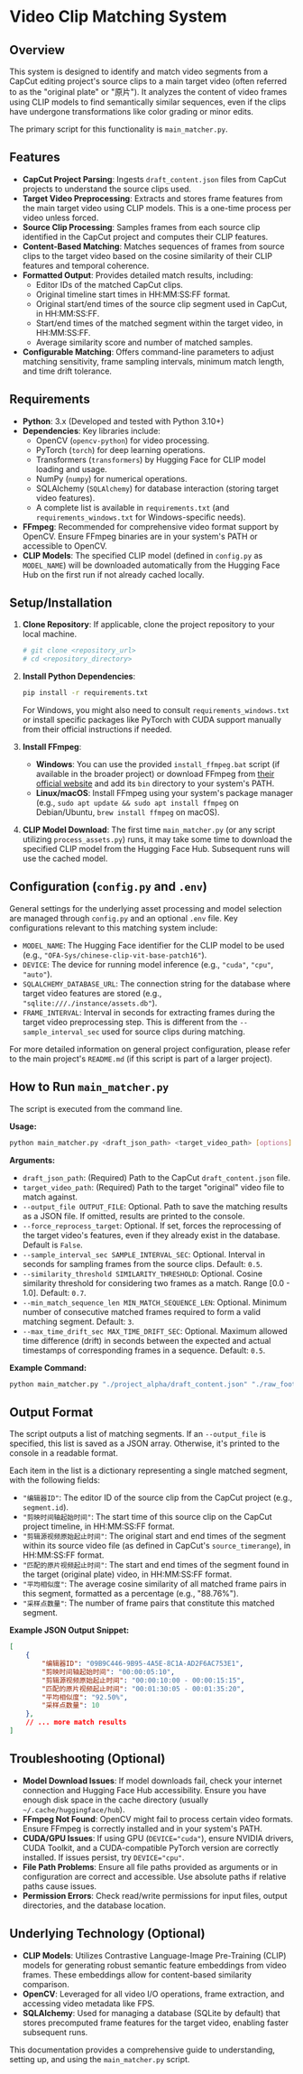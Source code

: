 # Video Clip Matching System

## Overview

This system is designed to identify and match video segments from a CapCut editing project's source clips to a main target video (often referred to as the "original plate" or "原片"). It analyzes the content of video frames using CLIP models to find semantically similar sequences, even if the clips have undergone transformations like color grading or minor edits.

The primary script for this functionality is `main_matcher.py`.

## Features

*   **CapCut Project Parsing**: Ingests `draft_content.json` files from CapCut projects to understand the source clips used.
*   **Target Video Preprocessing**: Extracts and stores frame features from the main target video using CLIP models. This is a one-time process per video unless forced.
*   **Source Clip Processing**: Samples frames from each source clip identified in the CapCut project and computes their CLIP features.
*   **Content-Based Matching**: Matches sequences of frames from source clips to the target video based on the cosine similarity of their CLIP features and temporal coherence.
*   **Formatted Output**: Provides detailed match results, including:
    *   Editor IDs of the matched CapCut clips.
    *   Original timeline start times in HH:MM:SS:FF format.
    *   Original start/end times of the source clip segment used in CapCut, in HH:MM:SS:FF.
    *   Start/end times of the matched segment within the target video, in HH:MM:SS:FF.
    *   Average similarity score and number of matched samples.
*   **Configurable Matching**: Offers command-line parameters to adjust matching sensitivity, frame sampling intervals, minimum match length, and time drift tolerance.

## Requirements

*   **Python**: 3.x (Developed and tested with Python 3.10+)
*   **Dependencies**: Key libraries include:
    *   OpenCV (`opencv-python`) for video processing.
    *   PyTorch (`torch`) for deep learning operations.
    *   Transformers (`transformers`) by Hugging Face for CLIP model loading and usage.
    *   NumPy (`numpy`) for numerical operations.
    *   SQLAlchemy (`SQLAlchemy`) for database interaction (storing target video features).
    *   A complete list is available in `requirements.txt` (and `requirements_windows.txt` for Windows-specific needs).
*   **FFmpeg**: Recommended for comprehensive video format support by OpenCV. Ensure FFmpeg binaries are in your system's PATH or accessible to OpenCV.
*   **CLIP Models**: The specified CLIP model (defined in `config.py` as `MODEL_NAME`) will be downloaded automatically from the Hugging Face Hub on the first run if not already cached locally.

## Setup/Installation

1.  **Clone Repository**: If applicable, clone the project repository to your local machine.
    ```bash
    # git clone <repository_url>
    # cd <repository_directory>
    ```
2.  **Install Python Dependencies**:
    ```bash
    pip install -r requirements.txt
    ```
    For Windows, you might also need to consult `requirements_windows.txt` or install specific packages like PyTorch with CUDA support manually from their official instructions if needed.

3.  **Install FFmpeg**:
    *   **Windows**: You can use the provided `install_ffmpeg.bat` script (if available in the broader project) or download FFmpeg from [their official website](https://ffmpeg.org/download.html) and add its `bin` directory to your system's PATH.
    *   **Linux/macOS**: Install FFmpeg using your system's package manager (e.g., `sudo apt update && sudo apt install ffmpeg` on Debian/Ubuntu, `brew install ffmpeg` on macOS).

4.  **CLIP Model Download**: The first time `main_matcher.py` (or any script utilizing `process_assets.py`) runs, it may take some time to download the specified CLIP model from the Hugging Face Hub. Subsequent runs will use the cached model.

## Configuration (`config.py` and `.env`)

General settings for the underlying asset processing and model selection are managed through `config.py` and an optional `.env` file. Key configurations relevant to this matching system include:

*   `MODEL_NAME`: The Hugging Face identifier for the CLIP model to be used (e.g., `"OFA-Sys/chinese-clip-vit-base-patch16"`).
*   `DEVICE`: The device for running model inference (e.g., `"cuda"`, `"cpu"`, `"auto"`).
*   `SQLALCHEMY_DATABASE_URL`: The connection string for the database where target video features are stored (e.g., `"sqlite:///./instance/assets.db"`).
*   `FRAME_INTERVAL`: Interval in seconds for extracting frames during the target video preprocessing step. This is different from the `--sample_interval_sec` used for source clips during matching.

For more detailed information on general project configuration, please refer to the main project's `README.md` (if this script is part of a larger project).

## How to Run `main_matcher.py`

The script is executed from the command line.

**Usage:**

```bash
python main_matcher.py <draft_json_path> <target_video_path> [options]
```

**Arguments:**

*   `draft_json_path`: (Required) Path to the CapCut `draft_content.json` file.
*   `target_video_path`: (Required) Path to the target "original" video file to match against.
*   `--output_file OUTPUT_FILE`: Optional. Path to save the matching results as a JSON file. If omitted, results are printed to the console.
*   `--force_reprocess_target`: Optional. If set, forces the reprocessing of the target video's features, even if they already exist in the database. Default is `False`.
*   `--sample_interval_sec SAMPLE_INTERVAL_SEC`: Optional. Interval in seconds for sampling frames from the source clips. Default: `0.5`.
*   `--similarity_threshold SIMILARITY_THRESHOLD`: Optional. Cosine similarity threshold for considering two frames as a match. Range [0.0 - 1.0]. Default: `0.7`.
*   `--min_match_sequence_len MIN_MATCH_SEQUENCE_LEN`: Optional. Minimum number of consecutive matched frames required to form a valid matching segment. Default: `3`.
*   `--max_time_drift_sec MAX_TIME_DRIFT_SEC`: Optional. Maximum allowed time difference (drift) in seconds between the expected and actual timestamps of corresponding frames in a sequence. Default: `0.5`.

**Example Command:**

```bash
python main_matcher.py "./project_alpha/draft_content.json" "./raw_footage/original_video_day1.mp4" --output_file "./project_alpha/matches_day1.json" --similarity_threshold 0.75 --min_match_sequence_len 3
```

## Output Format

The script outputs a list of matching segments. If an `--output_file` is specified, this list is saved as a JSON array. Otherwise, it's printed to the console in a readable format.

Each item in the list is a dictionary representing a single matched segment, with the following fields:

*   `"编辑器ID"`: The editor ID of the source clip from the CapCut project (e.g., `segment.id`).
*   `"剪映时间轴起始时间"`: The start time of this source clip on the CapCut project timeline, in HH:MM:SS:FF format.
*   `"剪辑源视频原始起止时间"`: The original start and end times of the segment within its source video file (as defined in CapCut's `source_timerange`), in HH:MM:SS:FF format.
*   `"匹配的原片视频起止时间"`: The start and end times of the segment found in the target (original plate) video, in HH:MM:SS:FF format.
*   `"平均相似度"`: The average cosine similarity of all matched frame pairs in this segment, formatted as a percentage (e.g., "88.76%").
*   `"采样点数量"`: The number of frame pairs that constitute this matched segment.

**Example JSON Output Snippet:**
```json
[
    {
        "编辑器ID": "09B9C446-9B95-4A5E-8C1A-AD2F6AC753E1",
        "剪映时间轴起始时间": "00:00:05:10",
        "剪辑源视频原始起止时间": "00:00:10:00 - 00:00:15:15",
        "匹配的原片视频起止时间": "00:01:30:05 - 00:01:35:20",
        "平均相似度": "92.50%",
        "采样点数量": 10
    },
    // ... more match results
]
```

## Troubleshooting (Optional)

*   **Model Download Issues**: If model downloads fail, check your internet connection and Hugging Face Hub accessibility. Ensure you have enough disk space in the cache directory (usually `~/.cache/huggingface/hub`).
*   **FFmpeg Not Found**: OpenCV might fail to process certain video formats. Ensure FFmpeg is correctly installed and in your system's PATH.
*   **CUDA/GPU Issues**: If using GPU (`DEVICE="cuda"`), ensure NVIDIA drivers, CUDA Toolkit, and a CUDA-compatible PyTorch version are correctly installed. If issues persist, try `DEVICE="cpu"`.
*   **File Path Problems**: Ensure all file paths provided as arguments or in configuration are correct and accessible. Use absolute paths if relative paths cause issues.
*   **Permission Errors**: Check read/write permissions for input files, output directories, and the database location.

## Underlying Technology (Optional)

*   **CLIP Models**: Utilizes Contrastive Language-Image Pre-Training (CLIP) models for generating robust semantic feature embeddings from video frames. These embeddings allow for content-based similarity comparison.
*   **OpenCV**: Leveraged for all video I/O operations, frame extraction, and accessing video metadata like FPS.
*   **SQLAlchemy**: Used for managing a database (SQLite by default) that stores precomputed frame features for the target video, enabling faster subsequent runs.

This documentation provides a comprehensive guide to understanding, setting up, and using the `main_matcher.py` script.
